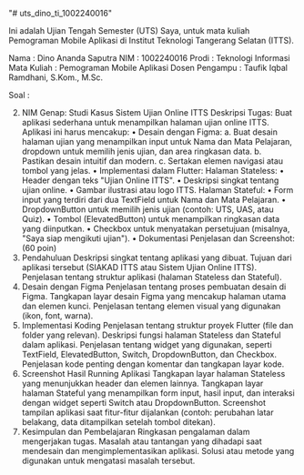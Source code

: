 "# uts_dino_ti_1002240016" 

Ini adalah Ujian Tengah Semester (UTS) Saya, untuk mata kuliah Pemograman Mobile Aplikasi di Institut Teknologi Tangerang Selatan (ITTS).

Nama : Dino Ananda Saputra
NIM : 1002240016
Prodi : Teknologi Informasi
Mata Kuliah : Pemograman Mobile Aplikasi
Dosen Pengampu : Taufik Iqbal Ramdhani, S.Kom., M.Sc.

Soal :

2. NIM Genap: Studi Kasus Sistem Ujian Online ITTS
Deskripsi Tugas: Buat aplikasi sederhana untuk menampilkan halaman ujian online ITTS. Aplikasi ini harus mencakup:
• Desain dengan Figma:
  a. Buat desain halaman ujian yang menampilkan input untuk Nama dan Mata Pelajaran, dropdown untuk memilih jenis ujian, dan area ringkasan data.
  b. Pastikan desain intuitif dan modern.
  c. Sertakan elemen navigasi atau tombol yang jelas.
• Implementasi dalam Flutter:
  Halaman Stateless:
  • Header dengan teks "Ujian Online ITTS".
  • Deskripsi singkat tentang ujian online.
  • Gambar ilustrasi atau logo ITTS.
  Halaman Stateful:
  • Form input yang terdiri dari dua TextField untuk Nama dan Mata Pelajaran.
  • DropdownButton untuk memilih jenis ujian (contoh: UTS, UAS, atau Quiz).
  • Tombol (ElevatedButton) untuk menampilkan ringkasan data yang diinputkan.
  • Checkbox untuk menyatakan persetujuan (misalnya, "Saya siap mengikuti ujian").
• Dokumentasi Penjelasan dan Screenshot: (60 poin)
1. Pendahuluan
   Deskripsi singkat tentang aplikasi yang dibuat.
   Tujuan dari aplikasi tersebut (SIAKAD ITTS atau Sistem Ujian Online ITTS).
   Penjelasan tentang struktur aplikasi (halaman Stateless dan Stateful).
2. Desain dengan Figma
   Penjelasan tentang proses pembuatan desain di Figma.
   Tangkapan layar desain Figma yang mencakup halaman utama dan elemen kunci.
   Penjelasan tentang elemen visual yang digunakan (ikon, font, warna).
3. Implementasi Koding
   Penjelasan tentang struktur proyek Flutter (file dan folder yang relevan).
   Deskripsi fungsi halaman Stateless dan Stateful dalam aplikasi.
   Penjelasan tentang widget yang digunakan, seperti TextField, ElevatedButton, Switch, DropdownButton, dan Checkbox.
   Penjelasan kode penting dengan komentar dan tangkapan layar kode.
5. Screenshot Hasil Running Aplikasi
   Tangkapan layar halaman Stateless yang menunjukkan header dan elemen lainnya.
   Tangkapan layar halaman Stateful yang menampilkan form input, hasil input, dan interaksi dengan widget seperti Switch atau DropdownButton.
   Screenshot tampilan aplikasi saat fitur-fitur dijalankan (contoh: perubahan latar belakang, data ditampilkan setelah tombol ditekan).
7. Kesimpulan dan Pembelajaran
   Ringkasan pengalaman dalam mengerjakan tugas.
   Masalah atau tantangan yang dihadapi saat mendesain dan mengimplementasikan aplikasi.
   Solusi atau metode yang digunakan untuk mengatasi masalah tersebut.